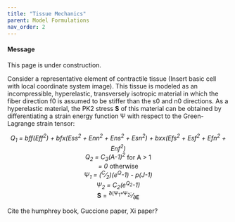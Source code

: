 ```yaml
---
title: "Tissue Mechanics"
parent: Model Formulations
nav_order: 2
---
```


<div class="notice--info">
  <h4>Message</h4>
  <p>This page is under  construction.</p>
</div>

Consider a representative element of contractile tissue (Insert basic cell with local coordinate system image).
This tissue is modeled as an incompressible, hyperelastic, transversely isotropic material in which the fiber direction f0 is assumed to be stiffer than the s0 and n0 directions. As a hyperelastic material, the PK2 stress   **S** of this material can be obtained by differentiating a strain energy function &Psi; with respect to the Green-Lagrange strain tensor:  

<center><i>Q<sub>1</sub> = bff(Eff<sup>2</sup>) + bfx(Ess<sup>2</sup> + Enn<sup>2</sup> + Ens<sup>2</sup> + Esn<sup>2</sup>) + bxx(Efs<sup>2</sup> + Esf<sup>2</sup> + Efn<sup>2</sup> + Enf<sup>2</sup>)</i></center>  

<center><i>Q<sub>2</sub> = C<sub>3</sub>(&Alpha;-1)<sup>2</sup></i> for &Alpha; > 1</center>  

<center><i> = 0 </i>otherwise</center>  

<center><i>&Psi;<sub>1</sub> = (<sup>C</sup>&frasl;<sub>2</sub>)(e<sup>Q</sup>-1) - p(J-1)</i></center>  

<center><i>&Psi;<sub>2</sub> = C<sub>2</sub>(e<sup>Q<sub>2</sub></sup>-1)</i></center>  

<center> <b>S</b> = <sup>&part;(&Psi;<sub>1</sub>+&Psi;<sub>2</sub>;</sup>&frasl;<sub>&part;<b>E</b></sub></center>  


Cite the humphrey book, Guccione paper, Xi paper?

